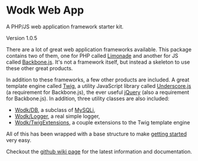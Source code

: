 # Wodk Web App #

A PHP/JS web application framework starter kit.

Version 1.0.5

There are a lot of great web application frameworks available. This package contains two of them, one for PHP called [Limonade][] and another for JS called [Backbone.js][]. It's not a framework itself, but instead a skeleton to use these other great products. 

In addition to these frameworks, a few other products are included. A great template engine called [Twig][], a utility JavaScript library called [Underscore.js][] (a requirement for Backbone.js), the ever useful [jQuery][] (also a requirement for Backbone.js). In addition, three utility classes are also included: 
* [Wodk/DB][wdb], a subclass of [MySQLi][], 
* [Wodk/Logger][wlog], a real simple logger, 
* [Wodk/TwigExtensions][wtx], a couple extensions to the Twig template engine

All of this has been wrapped with a base structure to make [getting started][] very easy.

Checkout the [github wiki page][] for the latest information and documentation.

[Limonade]: https://github.com/sofadesign/limonade
[Backbone.js]: http://documentcloud.github.com/backbone/
[Twig]: http://twig.sensiolabs.org/
[Underscore.js]: http://documentcloud.github.com/underscore/
[jQuery]: http://jquery.com/
[wdb]: https://github.com/wilsonodk/Wodk-Web-App/wiki/Wodk-DB
[MySQLi]: http://us1.php.net/manual/en/book.mysqli.php
[wlog]: https://github.com/wilsonodk/Wodk-Web-App/wiki/Wodk-Logger
[wtx]: https://github.com/wilsonodk/Wodk-Web-App/wiki/Wodk-TwigExtensions
[getting started]: https://github.com/wilsonodk/Wodk-Web-App/wiki/Getting-Started
[github wiki page]: https://github.com/wilsonodk/Wodk-Web-App/wiki
